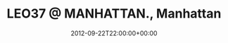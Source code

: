 ---
templateKey: event
guid: 08978b3b-6eab-11ea-99c5-002590d1d1b0
date: 2012-09-22T22:00:00+00:00
eventTime: '10pm'
title: 'LEO37 @ MANHATTAN., Manhattan'
artist: 'LEO37 @ MANHATTAN.'
city: Taipei
venue: Manhattan
group: LEO37
---